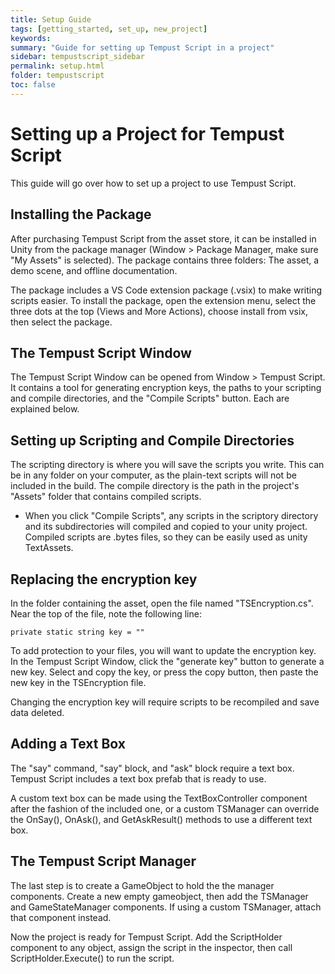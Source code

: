 ```yaml
---
title: Setup Guide
tags: [getting_started, set_up, new_project]
keywords:
summary: "Guide for setting up Tempust Script in a project"
sidebar: tempustscript_sidebar
permalink: setup.html
folder: tempustscript
toc: false
---
```


# Setting up a Project for Tempust Script
This guide will go over how to set up a project to use Tempust Script.

## Installing the Package
After purchasing Tempust Script from the asset store, it can be installed in Unity from the package manager (Window > Package Manager, make sure "My Assets" is selected). The package contains three folders: The asset, a demo scene, and offline documentation.

The package includes a VS Code extension package (.vsix) to make writing scripts easier. To install the package, open the extension menu, select the three dots at the top (Views and More Actions), choose install from vsix, then select the package.

## The Tempust Script Window
The Tempust Script Window can be opened from Window > Tempust Script. It contains a tool for generating encryption keys, the paths to your scripting and compile directories, and the "Compile Scripts" button. Each are explained below.

## Setting up Scripting and Compile Directories
The scripting directory is where you will save the scripts you write. This can be in any folder on your computer, as the plain-text scripts will not be included in the build. The compile directory is the path in the project's "Assets" folder that contains compiled scripts.

* When you click "Compile Scripts", any scripts in the scriptory directory and its subdirectories will compiled and copied to your unity project. Compiled scripts are .bytes files, so they can be easily used as unity TextAssets.

## Replacing the encryption key
In the folder containing the asset, open the file named "TSEncryption.cs". Near the top of the file, note the following line:

```
private static string key = ""
```

To add protection to your files, you will want to update the encryption key. In the Tempust Script Window, click the "generate key" button to generate a new key. Select and copy the key, or press the copy button, then paste the new key in the TSEncryption file.

Changing the encryption key will require scripts to be recompiled and save data deleted.

## Adding a Text Box
The "say" command, "say" block, and "ask" block require a text box. Tempust Script includes a text box prefab that is ready to use.

A custom text box can be made using the TextBoxController component after the fashion of the included one, or a custom TSManager can override the OnSay(), OnAsk(), and GetAskResult() methods to use a different text box.

## The Tempust Script Manager
The last step is to create a GameObject to hold the the manager components. Create a new empty gameobject, then add the TSManager and GameStateManager components. If using a custom TSManager, attach that component instead.

Now the project is ready for Tempust Script. Add the ScriptHolder component to any object, assign the script in the inspector, then call ScriptHolder.Execute() to run the script.